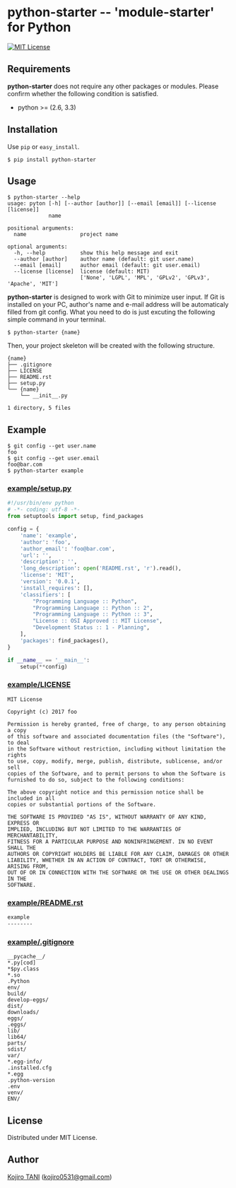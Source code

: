 # python-starter -- 'module-starter' for Python
[![MIT License](http://img.shields.io/badge/license-MIT-blue.svg?style=flat)](LICENSE)  


## Requirements
**python-starter** does not require any other packages or modules. Please confirm whether the following condition is satisfied.  
- python >= (2.6, 3.3)


## Installation
Use `pip` or `easy_install`.  
```
$ pip install python-starter
```

## Usage
```
$ python-starter --help
usage: pyton [-h] [--author [author]] [--email [email]] [--license [license]]
             name

positional arguments:
  name                 project name

optional arguments:
  -h, --help           show this help message and exit
  --author [author]    author name (default: git user.name)
  --email [email]      author email (default: git user.email)
  --license [license]  license (default: MIT)
                       ['None', 'LGPL', 'MPL', 'GPLv2', 'GPLv3', 'Apache', 'MIT']
``` 
**python-starter** is designed to work with Git to minimize user input. If Git is installed on your PC, author's name and e-mail address will be automaticaly filled from git config. What you need to do is just excuting the following simple command in your terminal.  
```
$ python-starter {name}
```
Then, your project skeleton will be created with the following structure.  
```
{name}
├── .gitignore
├── LICENSE
├── README.rst
├── setup.py
└── {name}
    └── __init__.py

1 directory, 5 files
```

## Example
```
$ git config --get user.name
foo
$ git config --get user.email
foo@bar.com
$ python-starter example
```

### [example/setup.py](example/setup.py)
```python
#!/usr/bin/env python
# -*- coding: utf-8 -*-
from setuptools import setup, find_packages

config = {
    'name': 'example',
    'author': 'foo',
    'author_email': 'foo@bar.com',
    'url': '',
    'description': '',
    'long_description': open('README.rst', 'r').read(),
    'license': 'MIT',
    'version': '0.0.1',
    'install_requires': [],
    'classifiers': [
        "Programming Language :: Python",
        "Programming Language :: Python :: 2",
        "Programming Language :: Python :: 3",
        "License :: OSI Approved :: MIT License",
        "Development Status :: 1 - Planning",
    ],
    'packages': find_packages(),
}

if __name__ == '__main__':
    setup(**config)
```

### [example/LICENSE](example/LICENSE)
```
MIT License

Copyright (c) 2017 foo

Permission is hereby granted, free of charge, to any person obtaining a copy
of this software and associated documentation files (the "Software"), to deal
in the Software without restriction, including without limitation the rights
to use, copy, modify, merge, publish, distribute, sublicense, and/or sell
copies of the Software, and to permit persons to whom the Software is
furnished to do so, subject to the following conditions:

The above copyright notice and this permission notice shall be included in all
copies or substantial portions of the Software.

THE SOFTWARE IS PROVIDED "AS IS", WITHOUT WARRANTY OF ANY KIND, EXPRESS OR
IMPLIED, INCLUDING BUT NOT LIMITED TO THE WARRANTIES OF MERCHANTABILITY,
FITNESS FOR A PARTICULAR PURPOSE AND NONINFRINGEMENT. IN NO EVENT SHALL THE
AUTHORS OR COPYRIGHT HOLDERS BE LIABLE FOR ANY CLAIM, DAMAGES OR OTHER
LIABILITY, WHETHER IN AN ACTION OF CONTRACT, TORT OR OTHERWISE, ARISING FROM,
OUT OF OR IN CONNECTION WITH THE SOFTWARE OR THE USE OR OTHER DEALINGS IN THE
SOFTWARE.
```

### [example/README.rst](example/README.rst)
```reST
example
--------
```

### [example/.gitignore](example/.gitignore)
```
__pycache__/
*.py[cod]
*$py.class
*.so
.Python
env/
build/
develop-eggs/
dist/
downloads/
eggs/
.eggs/
lib/
lib64/
parts/
sdist/
var/
*.egg-info/
.installed.cfg
*.egg
.python-version
.env
venv/
ENV/
```


## License
Distributed under MIT License.  

## Author
[Kojiro TANI](https://github.com/koji-kojiro "koji-kojiro") (kojiro0531@gmail.com)
